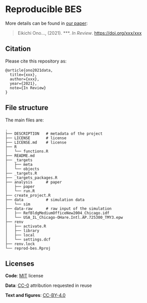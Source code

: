 # Reproducible BES

More details can be found in [our paper]():

> Eikichi Ono..., (2021).
> ***.
> *In Review*. <https://doi.org/xxx/xxx>

## Citation

Please cite this repository as: 
```
@article{ono2021data,
  title={xxx},
  author={xxx},
  year={2021},
  note={In Review}
}
```

## File structure

The main files are:

```
.
├── DESCRIPTION   # metadata of the project
├── LICENSE       # license
├── LICENSE.md    # license
├── R
│   └── functions.R
├── README.md
├── _targets
│   ├── meta
│   └── objects
├── _targets.R
├── _targets_packages.R
├── analysis      # paper
│   ├── paper
│   └── run.R
├── create_project.R
├── data          # simulation data
│   └── sim
├── data-raw      # raw input of the simulation
│   ├── RefBldgMediumOfficeNew2004_Chicago.idf
│   └── USA_IL_Chicago-OHare.Intl.AP.725300_TMY3.epw
├── renv
│   ├── activate.R
│   ├── library
│   ├── local
│   └── settings.dcf
├── renv.lock
└── reprod-bes.Rproj
```

## Licenses

**Code**: [MIT](https://github.com/ideas-lab-nus/reproducing-building-simulation/blob/main/LICENSE) license

**Data**: [CC-0](http://creativecommons.org/publicdomain/zero/1.0/) attribution requested in reuse

**Text and figures**: [CC-BY-4.0](http://creativecommons.org/licenses/by/4.0/)
